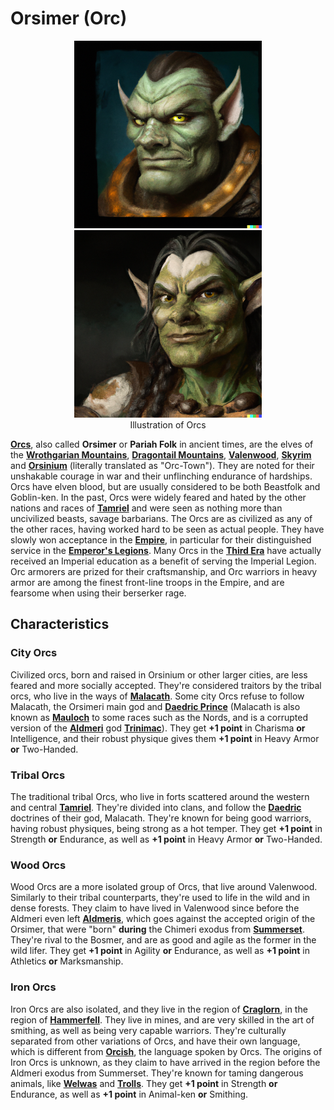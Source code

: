 # Orsimer (Orc)

<div class="amrnth-img-box">
	<figure>
		<center>
			<img src="/uploads/images/races/orc_male.png" height="300" alt="Portrait of an Orsimer, a man with green skin, yellow eyes, pointed ears and short dark brown hair">
			<img src="/uploads/images/races/orc_female.png" height="300" alt="Portrait of a female Orsimer, a woman with green skin, light brown eyes, and long straight black hair">
			<figcaption class="amrnth-img-cap">Illustration of Orcs</figcaption>
		</center>
	</figure>
</div>

**[Orcs](https://en.uesp.net/wiki/Lore:Orc)**, also called **Orsimer** or **Pariah Folk** in ancient times, are the elves of the **[Wrothgarian Mountains](https://en.uesp.net/wiki/Lore:Wrothgarian_Mountains)**, **[Dragontail Mountains](https://en.uesp.net/wiki/Lore:Dragontail_Mountains)**, **[Valenwood](https://en.uesp.net/wiki/Lore:Valenwood)**, **[Skyrim](https://en.uesp.net/wiki/Lore:Skyrim)** and **[Orsinium](https://en.uesp.net/wiki/Lore:Orsinium)** (literally translated as "Orc-Town"). They are noted for their unshakable courage in war and their unflinching endurance of hardships. Orcs have elven blood, but are usually considered to be both Beastfolk and Goblin-ken. In the past, Orcs were widely feared and hated by the other nations and races of **[Tamriel](https://en.uesp.net/wiki/Lore:Tamriel)** and were seen as nothing more than uncivilized beasts, savage barbarians. The Orcs are as civilized as any of the other races, having worked hard to be seen as actual people. They have slowly won acceptance in the **[Empire](https://en.uesp.net/wiki/Lore:Empire)**, in particular for their distinguished service in the **[Emperor's Legions](https://en.uesp.net/wiki/Lore:Imperial_Legion)**. Many Orcs in the **[Third Era](https://en.uesp.net/wiki/Lore:Third_Era)** have actually received an Imperial education as a benefit of serving the Imperial Legion. Orc armorers are prized for their craftsmanship, and Orc warriors in heavy armor are among the finest front-line troops in the Empire, and are fearsome when using their berserker rage.

## Characteristics
### City Orcs
Civilized orcs, born and raised in Orsinium or other larger cities, are less feared and more socially accepted. They're considered traitors by the tribal orcs, who live in the ways of **[Malacath](https://en.uesp.net/wiki/Lore:Malacath)**. Some city Orcs refuse to follow Malacath, the Orsimeri main god and **[Daedric Prince](https://en.uesp.net/wiki/Lore:Daedric_Princes)** (Malacath is also known as **[Mauloch](https://en.uesp.net/wiki/Lore:Mauloch)** to some races such as the Nords, and is a corrupted version of the **[Aldmeri](https://en.uesp.net/wiki/Lore:Aldmer)** god **[Trinimac](https://en.uesp.net/wiki/Lore:Trinimac)**). They get **+1 point** in Charisma **or** Intelligence, and their robust physique gives them **+1 point** in Heavy Armor **or** Two-Handed.

### Tribal Orcs
The traditional tribal Orcs, who live in forts scattered around the western and central **[Tamriel](https://en.uesp.net/wiki/Lore:Tamriel)**. They're divided into clans, and follow the **[Daedric](https://en.uesp.net/wiki/Lore:Daedra)** doctrines of their god, Malacath. They're known for being good warriors, having robust physiques, being strong as a hot temper. They get **+1 point** in Strength **or** Endurance, as well as **+1 point** in Heavy Armor **or** Two-Handed.

### Wood Orcs
Wood Orcs are a more isolated group of Orcs, that live around Valenwood. Similarly to their tribal counterparts, they're used to life in the wild and in dense forests. They claim to have lived in Valenwood since before the Aldmeri even left **[Aldmeris](https://en.uesp.net/wiki/Lore:Aldmeris)**, which goes against the accepted origin of the Orsimer, that were "born" **during** the Chimeri exodus from **[Summerset](https://en.uesp.net/wiki/Lore:Summerset_Isles)**. They're rival to the Bosmer, and are as good and agile as the former in the wild lifer. They get **+1 point** in Agility **or** Endurance, as well as **+1 point** in Athletics **or** Marksmanship.

### Iron Orcs
Iron Orcs are also isolated, and they live in the region of **[Craglorn](https://en.uesp.net/wiki/Lore:Craglorn)**, in the region of **[Hammerfell](https://en.uesp.net/wiki/Lore:Hammerfell)**. They live in mines, and are very skilled in the art of smithing, as well as being very capable warriors. They're culturally separated from other variations of Orcs, and have their own language, which is different from **[Orcish](https://en.uesp.net/wiki/Lore:Orcish)**, the language spoken by Orcs. The origins of Iron Orcs is unknown, as they claim to have arrived in the region before the Aldmeri exodus from Summerset. They're known for taming dangerous animals, like **[Welwas](https://en.uesp.net/wiki/Lore:Welwa)** and **[Trolls](https://en.uesp.net/wiki/Lore:Troll)**. They get **+1 point** in Strength **or** Endurance, as well as **+1 point** in Animal-ken **or** Smithing.